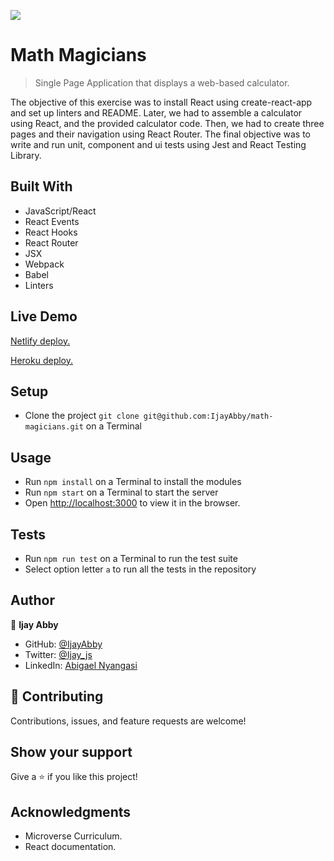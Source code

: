 ![](https://img.shields.io/badge/Microverse-blueviolet)

# Math Magicians

> Single Page Application that displays a web-based calculator.

The objective of this exercise was to install React using create-react-app and set up linters and README. 
Later, we had to assemble a calculator using React, and the provided calculator code. Then, we had to create three pages
and their navigation using React Router. The final objective was to write and run unit, component and ui tests using Jest and React Testing Library.


## Built With

- JavaScript/React
- React Events
- React Hooks
- React Router
- JSX
- Webpack
- Babel
- Linters

## Live Demo
[Netlify deploy.](https://optimistic-williams-6278f8.netlify.app/)

[Heroku deploy.](https://math-magicians-react-web.herokuapp.com)

## Setup

- Clone the project `git clone git@github.com:IjayAbby/math-magicians.git` on a Terminal

## Usage

- Run `npm install` on a Terminal to install the modules
- Run `npm start` on a Terminal to start the server 
- Open [http://localhost:3000](http://localhost:3000) to view it in the browser.

## Tests

- Run `npm run test` on a Terminal to run the test suite
- Select option letter `a` to run all the tests in the repository

## Author

👤 **Ijay Abby**

- GitHub: [@IjayAbby](https://github.com/IjayAbby)
- Twitter: [@Ijay_js](https://twitter.com/Ijay_js)
- LinkedIn: [Abigael Nyangasi](https://www.linkedin.com/in/ijayabby4/)



## 🤝 Contributing

Contributions, issues, and feature requests are welcome!

## Show your support

Give a ⭐️ if you like this project!

## Acknowledgments

- Microverse Curriculum.
- React documentation.
